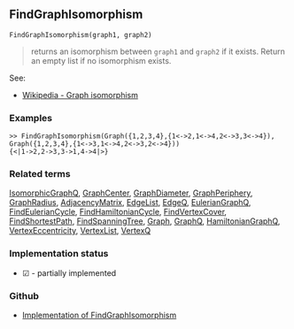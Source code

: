## FindGraphIsomorphism

```
FindGraphIsomorphism(graph1, graph2)
```

> returns an isomorphism between `graph1` and `graph2` if it exists. Return an empty list if no isomorphism exists.
 
See:
* [Wikipedia - Graph isomorphism](https://en.wikipedia.org/wiki/Graph_isomorphism) 
  

### Examples

```
>> FindGraphIsomorphism(Graph({1,2,3,4},{1<->2,1<->4,2<->3,3<->4}), Graph({1,2,3,4},{1<->3,1<->4,2<->3,2<->4})) 
{<|1->2,2->3,3->1,4->4|>}
```

### Related terms 
[IsomorphicGraphQ](IsomorphicGraphQ.md), [GraphCenter](GraphCenter.md), [GraphDiameter](GraphDiameter.md), [GraphPeriphery](GraphPeriphery.md), [GraphRadius](GraphRadius.md), [AdjacencyMatrix](AdjacencyMatrix.md), [EdgeList](EdgeList.md), [EdgeQ](EdgeQ.md), [EulerianGraphQ](EulerianGraphQ.md), [FindEulerianCycle](FindEulerianCycle.md), [FindHamiltonianCycle](FindHamiltonianCycle.md), [FindVertexCover](FindVertexCover.md), [FindShortestPath](FindShortestPath.md), [FindSpanningTree](FindSpanningTree.md), [Graph](Graph.md), [GraphQ](GraphQ.md), [HamiltonianGraphQ](HamiltonianGraphQ.md), 
[VertexEccentricity](VertexEccentricity.md), [VertexList](VertexList.md), [VertexQ](VertexQ.md) 






### Implementation status

* &#x2611; - partially implemented

### Github

* [Implementation of FindGraphIsomorphism](https://github.com/axkr/symja_android_library/blob/master/symja_android_library/matheclipse-core/src/main/java/org/matheclipse/core/builtin/GraphFunctions.java#L1858) 
